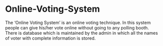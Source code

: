 # Online-Voting-System
The ‘Online Voting System’ is an online voting technique. In this system people can give his/her vote online without going to any polling booth. There is database which is maintained by the admin in which all the names of voter with complete information is stored.
